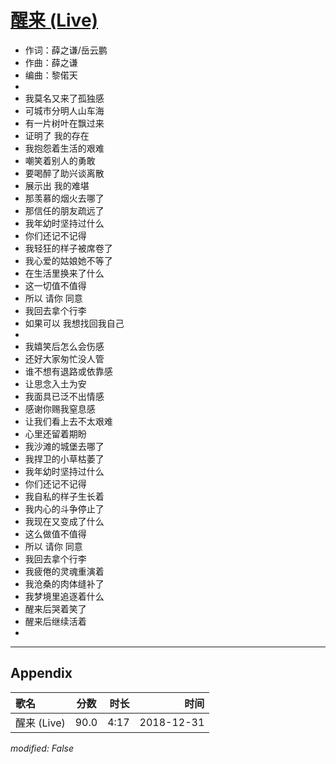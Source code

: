 # [醒来 (Live)](https://music.163.com/song?id=1336088717)

* 作词：薛之谦/岳云鹏
* 作曲：薛之谦
* 编曲：黎偌天
* 
* 我莫名又来了孤独感
* 可城市分明人山车海
* 有一片树叶在飘过来
* 证明了 我的存在
* 我抱怨着生活的艰难
* 嘲笑着别人的勇敢
* 要喝醉了助兴谈离散
* 展示出 我的难堪
* 那羡慕的烟火去哪了
* 那信任的朋友疏远了
* 我年幼时坚持过什么
* 你们还记不记得
* 我轻狂的样子被席卷了
* 我心爱的姑娘她不等了
* 在生活里换来了什么
* 这一切值不值得
* 所以 请你 同意
* 我回去拿个行李
* 如果可以 我想找回我自己
* 
* 我嬉笑后怎么会伤感
* 还好大家匆忙没人管
* 谁不想有退路或依靠感
* 让思念入土为安
* 我面具已泛不出情感
* 感谢你赐我窒息感
* 让我们看上去不太艰难
* 心里还留着期盼
* 我沙滩的城堡去哪了
* 我捍卫的小草枯萎了
* 我年幼时坚持过什么
* 你们还记不记得
* 我自私的样子生长着
* 我内心的斗争停止了
* 我现在又变成了什么
* 这么做值不值得
* 所以 请你 同意
* 我回去拿个行李
* 我疲倦的灵魂重演着
* 我沧桑的肉体缝补了
* 我梦境里追逐着什么
* 醒来后哭着笑了
* 醒来后继续活着
* 


---

## Appendix

|歌名|分数|时长|时间|
|:---|:---:|---:|---:|
|醒来 (Live)|90.0|4:17|2018-12-31

*modified: False*